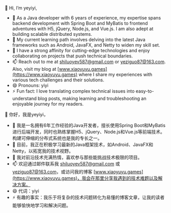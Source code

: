 👋 Hi, I’m yeyiyi,
- 👀 As a Java developer with 6 years of experience, my expertise spans backend development with Spring Boot and MyBatis to frontend adventures with H5, jQuery, Node.js, and Vue.js. I am also adept at building scalable distributed systems.
- 🌱 My current learning path involves delving into the latest Java frameworks such as Android, JavaFX, and Netty to widen my skill set.
- 💞️ I have a strong affinity for cutting-edge technologies and enjoy collaborating on projects that push technical boundaries.
- 📫 Reach out to me at [shiluoyev587@gmail.com](mailto:shiluoyev587@gmail.com) or [yeziguo87@163.com](mailto:yeziguo87@163.com). Also, visit my blog at [www.xiaoyuyu.games](https://www.xiaoyuyu.games) where I share my experiences with various tech challenges and their solutions.
- 😄 Pronouns: yiyi
- ⚡ Fun fact: I love translating complex technical issues into easy-to-understand blog posts, making learning and troubleshooting an enjoyable journey for my readers.


👋 你好，我是yeyiyi，
- 👀 我是一名拥有6年工作经验的Java开发者，擅长使用Spring Boot和MyBatis进行后端开发，同时也熟练掌握H5、jQuery、Node.js和Vue.js等前端技术。构建可伸缩的分布式系统也是我的专长之一。
- 🌱 目前，我正在积极学习最新的Java框架技术，如Android、JavaFX和Netty，以拓宽我的技术视野。
- 💞️ 我对前沿技术充满热情，喜欢参与那些能挑战技术极限的项目。
- 📫 欢迎通过邮件联系我 [shiluoyev587@gmail.com](mailto:shiluoyev587@gmail.com) 或 [yeziguo87@163.com](mailto:yeziguo87@163.com)，或访问我的博客 [www.xiaoyuyu.games](https://www.xiaoyuyu.games)，我会在那里分享我遇到的技术难题以及解决方案。
- 😄 代词：yiyi
- ⚡ 有趣的事实：我乐于将复杂的技术问题转化为易懂的博客文章，让我的读者能够愉快地学习和解决问题。

